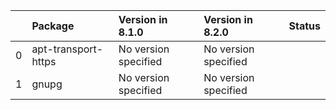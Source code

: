<!-- markdown-link-check-disable -->

|    | Package             | Version in 8.1.0     | Version in 8.2.0     | Status   |
|---:|:--------------------|:---------------------|:---------------------|:---------|
|  0 | apt-transport-https | No version specified | No version specified |          |
|  1 | gnupg               | No version specified | No version specified |          |